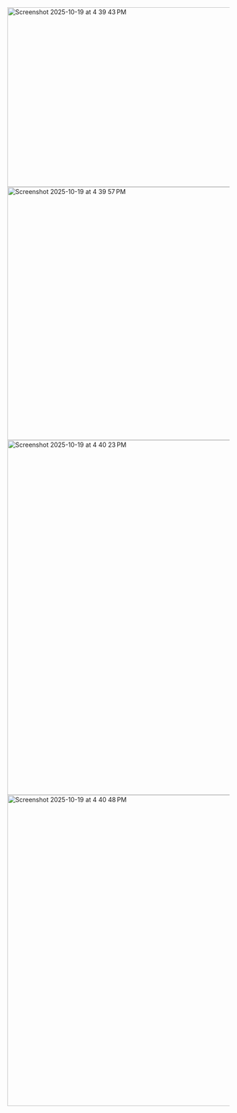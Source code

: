 
<img width="751" height="406" alt="Screenshot 2025-10-19 at 4 39 43 PM" src="https://github.com/user-attachments/assets/34f2b165-3ab6-4c6a-b457-7689f64c5e4f" />

<img width="745" height="572" alt="Screenshot 2025-10-19 at 4 39 57 PM" src="https://github.com/user-attachments/assets/e4d2016e-0b44-4fd4-ba1a-0368ebe8b32a" />

<img width="738" height="802" alt="Screenshot 2025-10-19 at 4 40 23 PM" src="https://github.com/user-attachments/assets/ed448a69-fb35-4309-904d-b649ddab9e90" />

<img width="749" height="703" alt="Screenshot 2025-10-19 at 4 40 48 PM" src="https://github.com/user-attachments/assets/6a1d35f1-7922-4dac-9180-482a9d4ad1bb" />










